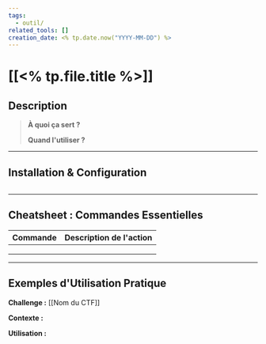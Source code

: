 ```yaml
---
tags:
  - outil/
related_tools: []
creation_date: <% tp.date.now("YYYY-MM-DD") %>
---
```

# [[<% tp.file.title %>]]

##  Description
> **À quoi ça sert ?** 
> 
> **Quand l'utiliser ?** 

---

##  Installation & Configuration
```bash

```

---

##  Cheatsheet : Commandes Essentielles

| Commande | Description de l'action |
| -------- | ----------------------- |
|          |                         |
|          |                         |
|          |                         |

---

##  Exemples d'Utilisation Pratique

**Challenge :** [[Nom du CTF]]

**Contexte :**

**Utilisation :**
```bash

```

